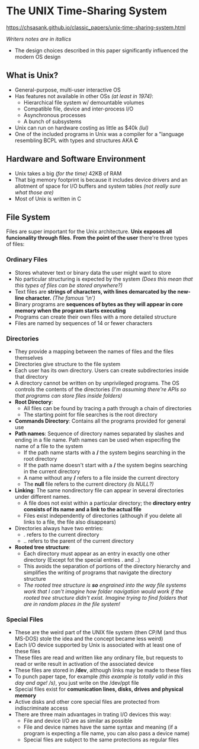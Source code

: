 # The UNIX Time-Sharing System
https://chsasank.github.io/classic_papers/unix-time-sharing-system.html

*Writers notes are in itallics*

- The design choices described in this paper significantly influenced the modern OS design

## What is Unix?
- General-purpose, multi-user interactive OS
- Has features not available in other OSs *(at least in 1974)*:
    - Hierarchical file system w/ demountable volumes
    - Compatible file, device and inter-process I/O
    - Asynchronous processes
    - A bunch of subsystems
- Unix can run on hardware costing as little as $40k *(lul)*
- One of the included programs in Unix was a compiler for a "language resembling BCPL with types and structures AKA **C**

## Hardware and Software Environment
- Unix takes a big *(for the time)* 42KB of RAM
- That big memory footprint is because it includes device drivers and an allotment of space for I/O buffers and system tables *(not really sure what those are)*
- Most of Unix is written in C

## File System
Files are super important for the Unix architecture. **Unix exposes all funcionality through files.** **From the point of the user** there're three types of files:


### Ordinary Files
- Stores whatever text or binary data the user might want to store
- No particular structuring is expected by the system *(Does this mean that this types of files can be stored anywhere?)*
- Text files are **strings of characters, with lines demarcated by the new-line character.** *(The famous '\n')*
- Binary programs are **sequences of bytes as they will appear in core memory when the program starts executing**
- Programs can create their own files with a more detailed structure
- Files are named by sequences of 14 or fewer characters

### Directories
- They provide a mapping between the names of files and the files themselves
- Directories give structure to the file system
- Each user has its own directory. Users can create subdirectories inside that directory
- A directory cannot be written on by unprivileged programs. The OS controls the contents of the directories *(I'm assuming there're APIs so that programs can store files inside folders)*
- **Root Directory**:
    - All files can be found by tracing a path through a chain of directories
    - The starting point for file searches is the root directory
- **Commands Directory**: Contains all the programs provided for general use
- **Path names**: Sequence of directory names separated by slashes and ending in a file name. Path names can be used when especifing the name of a file to the system
    - If the path name starts with a **/** the system begins searching in the root directory
    - If the path name doesn't start with a **/** the system begins searching in the current directory
    - A name without any **/** refers to a file inside the current directory
    - The **null** file refers to the current directory *(ls NULL?)*
- **Linking**: The same nondirectory file can appear in several directories under different names.
    - A file does not exist within a particular directory; the **directory entry consists of its name and a link to the actual file**
    - Files exist independently of directories (although if you delete all links to a file, the file also disappears)
- Directories always have two entries:
    - *.* refers to the current directory
    - *..* refers to the parent of the current directory
- **Rooted tree structure**: 
    - Each directory must appear as an entry in exactly one other directory (Except fot the special entries . and ..)
    - This avoids the separation of portions of the directory hierarchy and simplifies the writing of programs that navigate the directory structure
    - *The rooted tree structure is **so** engrained into the way file systems work that I can't imagine how folder navigation would work if the rooted tree structure didn't exist. Imagine trying to find folders that are in random places in the file system!*

### Special Files
- These are the weird part of the UNIX file system (then CP/M (and thus MS-DOS) stole the idea and the concept became less weird)
- Each I/O device supported by Unix is associated with at least one of these files
- These files are read and written like any ordinary file, but requests to read or write result in activation of the associated device
- These files are stored in **/dev**, although links may be made to these files
- To punch paper tape, for example *(this example is totally valid in this day and age! /s)*, you just write on the /dev/ppt file
- Special files exist for **comunication lines, disks, drives and physical memory**
- Active disks and other core special files are protected from indiscriminate access
- There are three main advantages in trating I/O devices this way:
    - File and device I/O are as similar as possible
    - File and device names have the same syntax and meaning (if a program is expecting a file name, you can also pass a device name)
    - Special files are subject to the same protections as regular files
